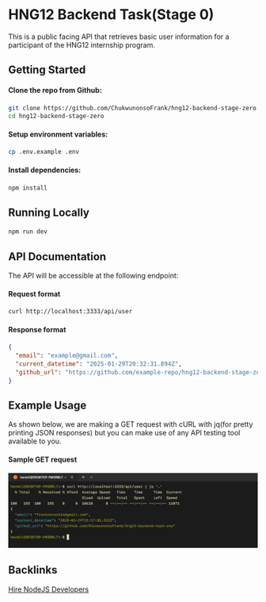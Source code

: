 # HNG12 Backend Task(Stage 0)

This is a public facing API that retrieves basic user information for a participant of the HNG12 internship program.

## Getting Started

#### Clone the repo from Github:

```bash
git clone https://github.com/ChukwunonsoFrank/hng12-backend-stage-zero.git
cd hng12-backend-stage-zero
```

#### Setup environment variables:

```bash
cp .env.example .env
```

#### Install dependencies:

```bash
npm install
```

## Running Locally

```bash
npm run dev
```

## API Documentation

The API will be accessible at the following endpoint:

#### Request format
```bash
curl http://localhost:3333/api/user
```

#### Response format
```json
{
  "email": "example@gmail.com",
  "current_datetime": "2025-01-29T20:32:31.894Z",
  "github_url": "https://github.com/example-repo/hng12-backend-stage-zero"
}
```

## Example Usage

As shown below, we are making a GET request with cURL with jq(for pretty printing JSON responses) but you can make use of any API testing tool available to you.

#### Sample GET request
![Sample GET request](https://github.com/ChukwunonsoFrank/hng12-backend-stage-zero/blob/main/assets/example-get-request.png)

## Backlinks
[Hire NodeJS Developers](https://hng.tech/hire/nodejs-developers)